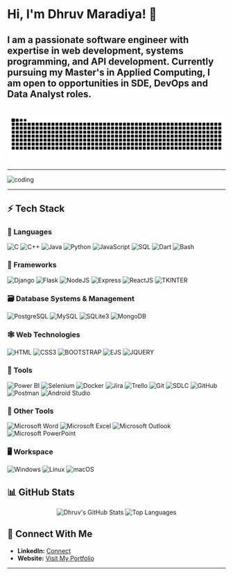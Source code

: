 # Hi, I'm Dhruv Maradiya! 👋

I am a passionate software engineer with expertise in web development, systems programming, and API development. Currently pursuing my Master's in Applied Computing, I am open to opportunities in SDE, DevOps and Data Analyst roles.
---
<br clear="both">
<img src="https://github.com/DhruvMaradiya/DhruvMaradiya/blob/output/snake.svg" alt="Snake animation" />

---
![coding](https://github.com/user-attachments/assets/973a9a3b-7047-4b9c-8d71-2e06c2109c9d)

---

## ⚡ Tech Stack

### 🚀 Languages

![C](https://img.shields.io/badge/C-00599C?style=for-the-badge&logo=c&logoColor=white)
![C++](https://img.shields.io/badge/C%2B%2B-00599C?style=for-the-badge&logo=c%2B%2B&logoColor=white)
![Java](https://img.shields.io/badge/Java-ED8B00?style=for-the-badge&logo=openjdk&logoColor=white)
![Python](https://img.shields.io/badge/Python-3776AB?style=for-the-badge&logo=python&logoColor=white)
![JavaScript](https://img.shields.io/badge/JavaScript-F7DF1E?style=for-the-badge&logo=javascript&logoColor=white)
![SQL](https://img.shields.io/badge/SQL-005C8A?style=for-the-badge&logo=sql&logoColor=white)
![Dart](https://img.shields.io/badge/dart-black?style=for-the-badge&logo=dart&logoColor=white&color=%230175C2)
![Bash](https://img.shields.io/badge/Shell_Scripting-4EAA25?style=for-the-badge&logo=gnu-bash&logoColor=white)

### 🧩 Frameworks

![Django](https://img.shields.io/badge/Django-092E20?style=for-the-badge&logo=django&logoColor=white)
![Flask](https://img.shields.io/badge/Flask-000000?style=for-the-badge&logo=flask&logoColor=white)
![NodeJS](https://img.shields.io/badge/Node.js-black?style=for-the-badge&logo=nodedotjs&logoColor=black&color=%2375AB60)
![Express](https://img.shields.io/badge/Express-000000?style=for-the-badge&logo=express&logoColor=white)
![ReactJS](https://img.shields.io/badge/React%20JS-black?style=for-the-badge&logo=react&logoColor=black&color=%2361DAFB)
![TKINTER](https://img.shields.io/badge/tkinter-black?style=for-the-badge&color=%230769AD)

### 🗃️ Database Systems & Management

![PostgreSQL](https://img.shields.io/badge/PostgreSQL-336791?style=for-the-badge&logo=postgresql&logoColor=white)
![MySQL](https://img.shields.io/badge/MySQL-4479A1?style=for-the-badge&logo=mysql&logoColor=white)
![SQLite3](https://img.shields.io/badge/SQLite3-black?style=for-the-badge&logo=sqlite&logoColor=white&color=%23003B57)
![MongoDB](https://img.shields.io/badge/MongoDB-47A248?style=for-the-badge&logo=mongodb&logoColor=white)

### 🕸 Web Technologies

![HTML](https://img.shields.io/badge/HTML-black?style=for-the-badge&logo=html5&logoColor=white&color=%23E34F26)
![CSS3](https://img.shields.io/badge/CSS-black?style=for-the-badge&logo=css3&logoColor=white&color=%231572B6)
![BOOTSTRAP](https://img.shields.io/badge/bootstrap-black?style=for-the-badge&logo=bootstrap&logoColor=white&color=%237952B3)
![EJS](https://img.shields.io/badge/jinja-black?style=for-the-badge&logo=ejs&logoColor=black&color=%23B4CA65)
![JQUERY](https://img.shields.io/badge/jquery-black?style=for-the-badge&logo=jquery&logoColor=white&color=%230769AD)


### 🧪 Tools

![Power BI](https://img.shields.io/badge/Power%20BI-black?style=for-the-badge&logo=%20&logoColor=%20&color=%23F7C726)
![Selenium](https://img.shields.io/badge/Selenium-43B02A?style=for-the-badge&logo=selenium&logoColor=white)
![Docker](https://img.shields.io/badge/docker-black?style=for-the-badge&logo=docker&logoColor=white&color=%232496ED)
![Jira](https://img.shields.io/badge/Jira-0052CC?style=for-the-badge&logo=jira&logoColor=white)
![Trello](https://img.shields.io/badge/trello-black?style=for-the-badge&logo=trello&color=%230052CC)
![Git](https://img.shields.io/badge/git-black?style=for-the-badge&logo=git&logoColor=white&color=%23F05032)
![SDLC](https://img.shields.io/badge/SDLC-000000?style=for-the-badge&logo=code&logoColor=white)
![GitHub](https://img.shields.io/badge/github-black?style=for-the-badge&logo=github&logoColor=white&color=%23181717)
![Postman](https://img.shields.io/badge/Postman-FF6C37?style=for-the-badge&logo=postman&logoColor=white)
![Android Studio](https://img.shields.io/badge/Android_Studio-3DDC84?style=for-the-badge&logo=android-studio&logoColor=white)

### 🧪 Other Tools

![Microsoft Word](https://img.shields.io/badge/Microsoft_Word-2B579A?style=for-the-badge&logo=microsoft-word&logoColor=white)
![Microsoft Excel](https://img.shields.io/badge/Microsoft_Excel-217346?style=for-the-badge&logo=microsoft-excel&logoColor=white)
![Microsoft Outlook](https://img.shields.io/badge/Microsoft_Outlook-0078D4?style=for-the-badge&logo=microsoft-outlook&logoColor=white)
![Microsoft PowerPoint](https://img.shields.io/badge/Microsoft_PowerPoint-B7472A?style=for-the-badge&logo=microsoft-powerpoint&logoColor=white)

### 🖥️ Workspace

![Windows](https://img.shields.io/badge/Windows-0078D6?style=for-the-badge&logo=windows&logoColor=white)
![Linux](https://img.shields.io/badge/Linux-FCC624?style=for-the-badge&logo=linux&logoColor=black)
![macOS](https://img.shields.io/badge/macOS-000000?style=for-the-badge&logo=apple&logoColor=white)


## 📊 GitHub Stats

<div align="center">
  <img src="https://github-readme-stats.vercel.app/api?username=DhruvMaradiya&show_icons=true&theme=radical" alt="Dhruv's GitHub Stats" />
  <img src="https://github-readme-stats.vercel.app/api/top-langs/?username=DhruvMaradiya&layout=compact&theme=radical" alt="Top Languages" />
</div>

## 💼 Connect With Me

- **LinkedIn:** [Connect](https://www.linkedin.com/in/dhruv-maradiya-34b2ba190/)
- **Website:** [Visit My Portfolio](https://dhruv-kappa.vercel.app/)

---



